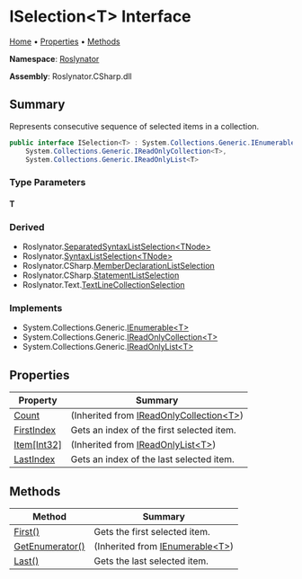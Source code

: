 # ISelection\<T> Interface <a name="_Top"></a>

[Home](../../README.md) &#x2022; [Properties](#properties) &#x2022; [Methods](#methods)

**Namespace**: [Roslynator](../README.md#_Top)

**Assembly**: Roslynator\.CSharp\.dll

## Summary

Represents consecutive sequence of selected items in a collection\.

```csharp
public interface ISelection<T> : System.Collections.Generic.IEnumerable<T>,
    System.Collections.Generic.IReadOnlyCollection<T>,
    System.Collections.Generic.IReadOnlyList<T>
```

### Type Parameters

#### T

### Derived

* Roslynator\.[SeparatedSyntaxListSelection\<TNode>](../SeparatedSyntaxListSelection-1/README.md#_Top)
* Roslynator\.[SyntaxListSelection\<TNode>](../SyntaxListSelection-1/README.md#_Top)
* Roslynator\.CSharp\.[MemberDeclarationListSelection](../CSharp/MemberDeclarationListSelection/README.md#_Top)
* Roslynator\.CSharp\.[StatementListSelection](../CSharp/StatementListSelection/README.md#_Top)
* Roslynator\.Text\.[TextLineCollectionSelection](../Text/TextLineCollectionSelection/README.md#_Top)

### Implements

* System\.Collections\.Generic\.[IEnumerable\<T>](https://docs.microsoft.com/en-us/dotnet/api/system.collections.generic.ienumerable-1)
* System\.Collections\.Generic\.[IReadOnlyCollection\<T>](https://docs.microsoft.com/en-us/dotnet/api/system.collections.generic.ireadonlycollection-1)
* System\.Collections\.Generic\.[IReadOnlyList\<T>](https://docs.microsoft.com/en-us/dotnet/api/system.collections.generic.ireadonlylist-1)

## Properties

| Property | Summary |
| -------- | ------- |
| [Count](https://docs.microsoft.com/en-us/dotnet/api/system.collections.generic.ireadonlycollection-1.count) |  \(Inherited from [IReadOnlyCollection\<T>](https://docs.microsoft.com/en-us/dotnet/api/system.collections.generic.ireadonlycollection-1)\) |
| [FirstIndex](FirstIndex/README.md#_Top) | Gets an index of the first selected item\. |
| [Item\[Int32\]](https://docs.microsoft.com/en-us/dotnet/api/system.collections.generic.ireadonlylist-1.item) |  \(Inherited from [IReadOnlyList\<T>](https://docs.microsoft.com/en-us/dotnet/api/system.collections.generic.ireadonlylist-1)\) |
| [LastIndex](LastIndex/README.md#_Top) | Gets an index of the last selected item\. |

## Methods

| Method | Summary |
| ------ | ------- |
| [First()](First/README.md#_Top) | Gets the first selected item\. |
| [GetEnumerator()](https://docs.microsoft.com/en-us/dotnet/api/system.collections.generic.ienumerable-1.getenumerator) |  \(Inherited from [IEnumerable\<T>](https://docs.microsoft.com/en-us/dotnet/api/system.collections.generic.ienumerable-1)\) |
| [Last()](Last/README.md#_Top) | Gets the last selected item\. |

